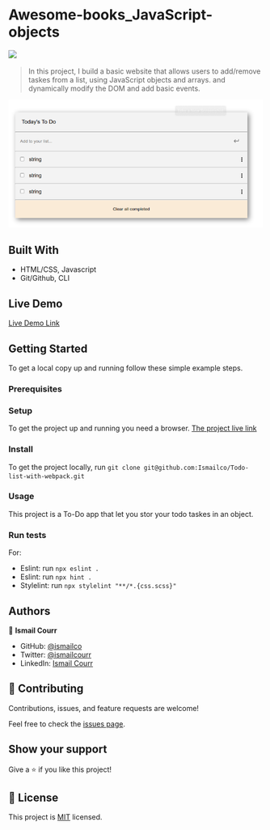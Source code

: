 # Awesome-books_JavaScript-objects

![](https://img.shields.io/badge/Microverse-blueviolet)

> In this project, I build a basic website that allows users to add/remove taskes from a list, using JavaScript objects and arrays. and dynamically modify the DOM and add basic events.

![](screenshot.png)

## Built With

- HTML/CSS, Javascript
- Git/Github, CLI

## Live Demo

[Live Demo Link](https://ismailco.github.io/Todo-list-with-webpack/dist/)

## Getting Started

To get a local copy up and running follow these simple example steps.

### Prerequisites

### Setup

To get the project up and running you need a browser.
[The project live link](Live-Demo-Link)

### Install

To get the project locally, run `git clone git@github.com:Ismailco/Todo-list-with-webpack.git`

### Usage

This project is a To-Do app that let you stor your todo taskes in an object.

### Run tests

For:

- Eslint: run `npx eslint .`
- Eslint: run `npx hint .`
- Stylelint: run `npx stylelint "**/*.{css.scss}"`

## Authors

👤 **Ismail Courr**

- GitHub: [@ismailco](https://github.com/ismailco)
- Twitter: [@ismailcourr](https://twitter.com/ismailcourr)
- LinkedIn: [Ismail Courr](https://linkedin.com/in/ismailcourr)

## 🤝 Contributing

Contributions, issues, and feature requests are welcome!

Feel free to check the [issues page](../../issues/).

## Show your support

Give a ⭐️ if you like this project!

## 📝 License

This project is [MIT](./MIT.md) licensed.
